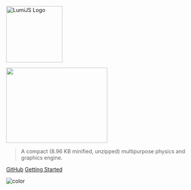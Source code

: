 <image src="Logo.png" width="150px" height="150px" alt="LumiJS Logo"></image>

<image src="LumiJS.png" width="270px" height="200px"></image>

> A compact (8.96 KB minified, unzipped) multipurpose physics and graphics engine.

[GitHub](https://github.com/FuriousTsunami/LumiJS)
[Getting Started](/#introduction)

![color](lightyellow)
